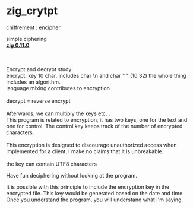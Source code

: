 # zig_crytpt
chiffrement : encipher 

simple ciphering <br />
<u>**zig 0.11.0**</u><BR />
<br />

<br />
Encrypt and decrypt study:<br />
encrypt: key 10 char, includes char \n and char " " (10 32) the whole thing includes an algorithm.<br />
language mixing contributes to encryption<br />
<br />
decrypt = reverse encrypt<br />
<br />
Afterwards, we can multiply the keys etc. .<br />
This program is related to encryption, it has two keys, one for the text and one for control. The control key keeps track of the number of encrypted characters.<br />  
<br /> 
This encryption is designed to discourage unauthorized access when implemented for a client. I make no claims that it is unbreakable.<br /> 
<br />
the key can contain UTF8 characters<br />

Have fun deciphering without looking at the program.<br />  
  
  
It is possible with this principle to include the encryption key in the encrypted file. This key would be generated based on the date and time. Once you understand the program, you will understand what I'm saying.<br />

<BR/><BR/>